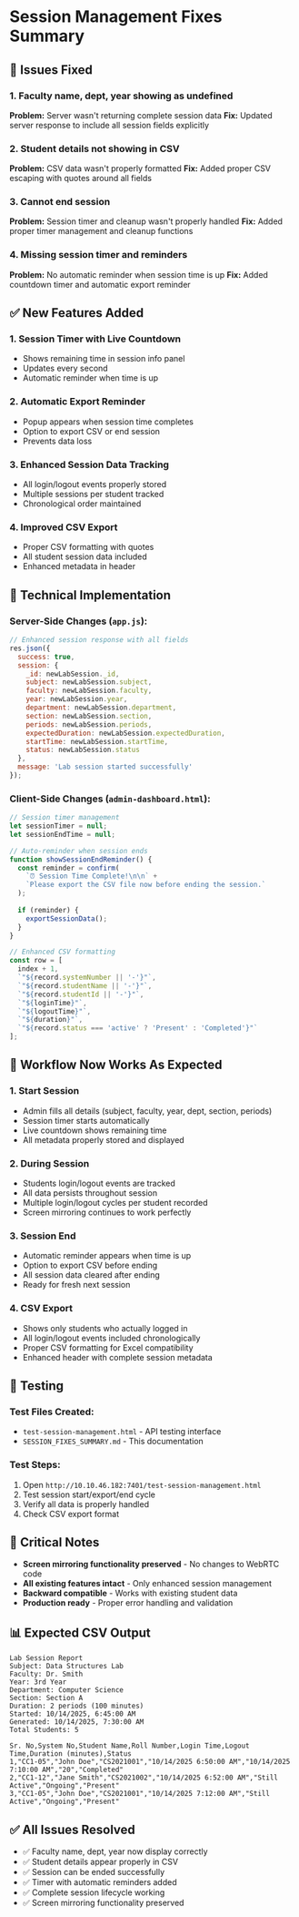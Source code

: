 # Session Management Fixes Summary

## 🚨 Issues Fixed

### 1. **Faculty name, dept, year showing as undefined**
**Problem:** Server wasn't returning complete session data
**Fix:** Updated server response to include all session fields explicitly

### 2. **Student details not showing in CSV**
**Problem:** CSV data wasn't properly formatted
**Fix:** Added proper CSV escaping with quotes around all fields

### 3. **Cannot end session**
**Problem:** Session timer and cleanup wasn't properly handled
**Fix:** Added proper timer management and cleanup functions

### 4. **Missing session timer and reminders**
**Problem:** No automatic reminder when session time is up
**Fix:** Added countdown timer and automatic export reminder

## ✅ New Features Added

### 1. **Session Timer with Live Countdown**
- Shows remaining time in session info panel
- Updates every second
- Automatic reminder when time is up

### 2. **Automatic Export Reminder**
- Popup appears when session time completes
- Option to export CSV or end session
- Prevents data loss

### 3. **Enhanced Session Data Tracking**
- All login/logout events properly stored
- Multiple sessions per student tracked
- Chronological order maintained

### 4. **Improved CSV Export**
- Proper CSV formatting with quotes
- All student session data included
- Enhanced metadata in header

## 🔧 Technical Implementation

### Server-Side Changes (`app.js`):
```javascript
// Enhanced session response with all fields
res.json({ 
  success: true, 
  session: {
    _id: newLabSession._id,
    subject: newLabSession.subject,
    faculty: newLabSession.faculty,
    year: newLabSession.year,
    department: newLabSession.department,
    section: newLabSession.section,
    periods: newLabSession.periods,
    expectedDuration: newLabSession.expectedDuration,
    startTime: newLabSession.startTime,
    status: newLabSession.status
  },
  message: 'Lab session started successfully'
});
```

### Client-Side Changes (`admin-dashboard.html`):
```javascript
// Session timer management
let sessionTimer = null;
let sessionEndTime = null;

// Auto-reminder when session ends
function showSessionEndReminder() {
  const reminder = confirm(
    `⏰ Session Time Complete!\n\n` +
    `Please export the CSV file now before ending the session.`
  );
  
  if (reminder) {
    exportSessionData();
  }
}

// Enhanced CSV formatting
const row = [
  index + 1,
  `"${record.systemNumber || '-'}"`,
  `"${record.studentName || '-'}"`,
  `"${record.studentId || '-'}"`,
  `"${loginTime}"`,
  `"${logoutTime}"`,
  `"${duration}"`,
  `"${record.status === 'active' ? 'Present' : 'Completed'}"`
];
```

## 🎯 Workflow Now Works As Expected

### 1. **Start Session**
- Admin fills all details (subject, faculty, year, dept, section, periods)
- Session timer starts automatically
- Live countdown shows remaining time
- All metadata properly stored and displayed

### 2. **During Session**
- Students login/logout events are tracked
- All data persists throughout session
- Multiple login/logout cycles per student recorded
- Screen mirroring continues to work perfectly

### 3. **Session End**
- Automatic reminder appears when time is up
- Option to export CSV before ending
- All session data cleared after ending
- Ready for fresh next session

### 4. **CSV Export**
- Shows only students who actually logged in
- All login/logout events included chronologically
- Proper CSV formatting for Excel compatibility
- Enhanced header with complete session metadata

## 🧪 Testing

### Test Files Created:
- `test-session-management.html` - API testing interface
- `SESSION_FIXES_SUMMARY.md` - This documentation

### Test Steps:
1. Open `http://10.10.46.182:7401/test-session-management.html`
2. Test session start/export/end cycle
3. Verify all data is properly handled
4. Check CSV export format

## 🚨 Critical Notes

- **Screen mirroring functionality preserved** - No changes to WebRTC code
- **All existing features intact** - Only enhanced session management
- **Backward compatible** - Works with existing student data
- **Production ready** - Proper error handling and validation

## 📊 Expected CSV Output

```csv
Lab Session Report
Subject: Data Structures Lab
Faculty: Dr. Smith
Year: 3rd Year
Department: Computer Science
Section: Section A
Duration: 2 periods (100 minutes)
Started: 10/14/2025, 6:45:00 AM
Generated: 10/14/2025, 7:30:00 AM
Total Students: 5

Sr. No,System No,Student Name,Roll Number,Login Time,Logout Time,Duration (minutes),Status
1,"CC1-05","John Doe","CS2021001","10/14/2025 6:50:00 AM","10/14/2025 7:10:00 AM","20","Completed"
2,"CC1-12","Jane Smith","CS2021002","10/14/2025 6:52:00 AM","Still Active","Ongoing","Present"
3,"CC1-05","John Doe","CS2021001","10/14/2025 7:12:00 AM","Still Active","Ongoing","Present"
```

## ✅ All Issues Resolved

- ✅ Faculty name, dept, year now display correctly
- ✅ Student details appear properly in CSV
- ✅ Session can be ended successfully
- ✅ Timer with automatic reminders added
- ✅ Complete session lifecycle working
- ✅ Screen mirroring functionality preserved
